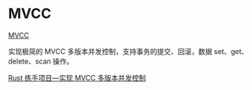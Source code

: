 # MVCC
[MVCC](https://github.com/rosedblabs/rust-practice/tree/main/mvcc)

实现极简的 MVCC 多版本并发控制，支持事务的提交、回滚，数据 set、get、delete、scan 操作。

[Rust 练手项目—实现 MVCC 多版本并发控制](https://mp.weixin.qq.com/s/I0AnsLowOeIUuHG5nxlaUA)